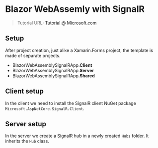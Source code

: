 Blazor WebAssemly with SignalR
==============================

> Tutorial URL: [Tutorial @ Microsoft.com](https://docs.microsoft.com/en-gb/aspnet/core/tutorials/signalr-blazor?view=aspnetcore-5.0)

## Setup

After project creation, just alike a Xamarin.Forms project, the template is made of separate projects.

- BlazorWebAssemblySignalRApp.__Client__
- BlazorWebAssemblySignalRApp.__Server__
- BlazorWebAssemblySignalRApp.__Shared__

## Client setup

In the client we need to install the SignalR client NuGet package `Microsoft.AspNetCore.SignalR.Client`.

## Server setup

In the server we create a SignalR hub in a newly created `Hubs` folder.
It inherits the `Hub` class.